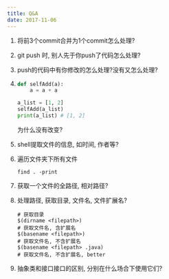 ```yaml
---
title: Q&A
date: 2017-11-06
---
```


1. 将前3个commit合并为1个commit怎么处理?

2. git push 时, 别人先于你push了代码怎么处理?

3. push的代码中有你修改的怎么处理?没有又怎么处理?

4.
    ```python
    def selfAdd(a):
        a = a + a

    a_list = [1, 2]
    selfAdd(a_list)
    print(a_list) # [1, 2]
    ```

    为什么没有改变?

5. shell提取文件的信息, 如时间, 作者等?

6. 遍历文件夹下所有文件

    ```
    find . -print
    ```

7. 获取一个文件的全路径, 相对路径?
8. 处理路径, 获取目录, 文件名, 文件扩展名?

    ```shell
    # 获取目录
    $(dirname <filepath>)
    # 获取文件名, 含扩展名
    $(basename <filepath>)
    # 获取文件名, 不含扩展名
    $(basename <filepath> .java)
    # 获取文件名, 不含扩展名, better

    ```

9. 抽象类和接口接口的区别, 分别在什么场合下使用它们?
